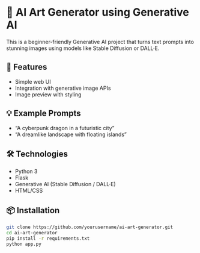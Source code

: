 # 🎨 AI Art Generator using Generative AI

This is a beginner-friendly Generative AI project that turns text prompts into stunning images using models like Stable Diffusion or DALL·E.

## 🚀 Features
- Simple web UI
- Integration with generative image APIs
- Image preview with styling

## 💡 Example Prompts
- “A cyberpunk dragon in a futuristic city”
- “A dreamlike landscape with floating islands”

## 🛠️ Technologies
- Python 3
- Flask
- Generative AI (Stable Diffusion / DALL·E)
- HTML/CSS

## 📦 Installation

```bash
git clone https://github.com/yourusername/ai-art-generator.git
cd ai-art-generator
pip install -r requirements.txt
python app.py
